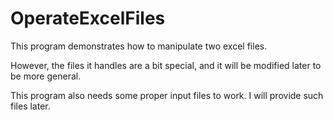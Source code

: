 # OperateExcelFiles
This program demonstrates how to manipulate two excel files.

However, the files it handles are a bit special, and it will be modified later to be more general.

This program also needs some proper input files to work. I will provide such files later.
